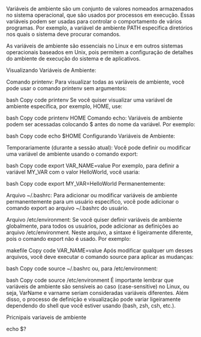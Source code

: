 Variáveis de ambiente são um conjunto de valores nomeados armazenados no sistema operacional, que são usados por processos em execução. Essas variáveis podem ser usadas para controlar o comportamento de vários programas. Por exemplo, a variável de ambiente PATH especifica diretórios nos quais o sistema deve procurar comandos.

As variáveis de ambiente são essenciais no Linux e em outros sistemas operacionais baseados em Unix, pois permitem a configuração de detalhes do ambiente de execução do sistema e de aplicativos.

Visualizando Variáveis de Ambiente:

Comando printenv: Para visualizar todas as variáveis de ambiente, você pode usar o comando printenv sem argumentos:

bash
Copy code
printenv
Se você quiser visualizar uma variável de ambiente específica, por exemplo, HOME, use:

bash
Copy code
printenv HOME
Comando echo: Variáveis de ambiente podem ser acessadas colocando $ antes do nome da variável. Por exemplo:

bash
Copy code
echo $HOME
Configurando Variáveis de Ambiente:

Temporariamente (durante a sessão atual): Você pode definir ou modificar uma variável de ambiente usando o comando export:

bash
Copy code
export VAR_NAME=value
Por exemplo, para definir a variável MY_VAR com o valor HelloWorld, você usaria:

bash
Copy code
export MY_VAR=HelloWorld
Permanentemente:

Arquivo ~/.bashrc: Para adicionar ou modificar variáveis de ambiente permanentemente para um usuário específico, você pode adicionar o comando export ao arquivo ~/.bashrc do usuário.

Arquivo /etc/environment: Se você quiser definir variáveis de ambiente globalmente, para todos os usuários, pode adicionar as definições ao arquivo /etc/environment. Neste arquivo, a sintaxe é ligeiramente diferente, pois o comando export não é usado. Por exemplo:

makefile
Copy code
VAR_NAME=value
Após modificar qualquer um desses arquivos, você deve executar o comando source para aplicar as mudanças:

bash
Copy code
source ~/.bashrc
ou, para /etc/environment:

bash
Copy code
source /etc/environment
É importante lembrar que variáveis de ambiente são sensíveis ao caso (case-sensitive) no Linux, ou seja, VarName e varname seriam consideradas variáveis diferentes. Além disso, o processo de definição e visualização pode variar ligeiramente dependendo do shell que você estiver usando (bash, zsh, csh, etc.).

Pricnipais variaveis de ambiente

echo $?